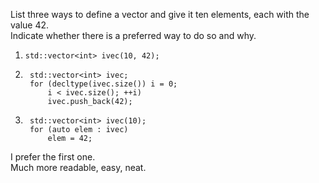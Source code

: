 List three ways to define a vector and give it ten elements, each with the value 42.<br>
Indicate whether there is a preferred way to do so and why.

1. `std::vector<int> ivec(10, 42);`
2. ```
    std::vector<int> ivec;
    for (decltype(ivec.size()) i = 0;
        i < ivec.size(); ++i)
        ivec.push_back(42);
3. ```
    std::vector<int> ivec(10);
    for (auto elem : ivec)
        elem = 42;
    ```

I prefer the first one.<br>
Much more readable, easy, neat.